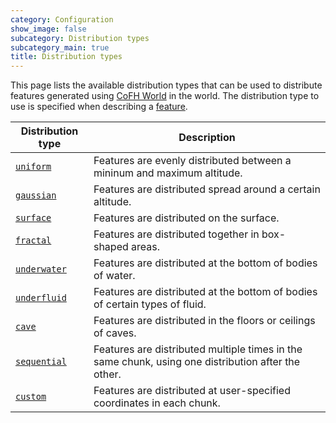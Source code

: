 ```yaml
---
category: Configuration
show_image: false
subcategory: Distribution types
subcategory_main: true
title: Distribution types
---
```


This page lists the available distribution types that can be used to distribute
features generated using [CoFH World](../../) in the world. The distribution
type to use is specified when describing a [feature](../feature-format/).

| Distribution type | Description |
|---|---|
| [`uniform`](../distribution-types/uniform/) | Features are evenly distributed between a mininum and maximum altitude. |
| [`gaussian`](../distribution-types/gaussian/) | Features are distributed spread around a certain altitude. |
| [`surface`](../distribution-types/surface/) | Features are distributed on the surface. |
| [`fractal`](../distribution-types/fractal/) | Features are distributed together in box-shaped areas. |
| [`underwater`](../distribution-types/underwater/) | Features are distributed at the bottom of bodies of water. |
| [`underfluid`](../distribution-types/underfluid/) | Features are distributed at the bottom of bodies of certain types of fluid. |
| [`cave`](../distribution-types/cave/) | Features are distributed in the floors or ceilings of caves. |
| [`sequential`](../distribution-types/sequential/) | Features are distributed multiple times in the same chunk, using one distribution after the other. |
| [`custom`](../distribution-types/custom/) | Features are distributed at user-specified coordinates in each chunk. |

